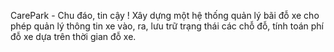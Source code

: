CarePark - Chu đáo, tin cậy ! 
Xây dựng một hệ thống quản lý bãi đỗ xe cho phép quản lý thông tin xe vào, ra, lưu trữ trạng thái các chỗ đỗ, tính toán phí đỗ xe dựa trên thời gian đỗ xe. 
